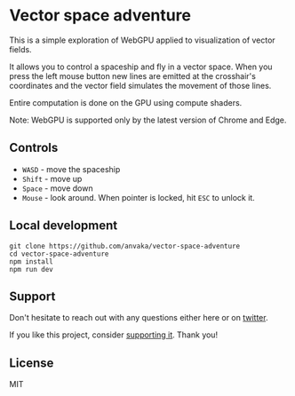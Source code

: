 # Vector space adventure

This is a simple exploration of WebGPU applied to visualization of vector fields.

It allows you to control a spaceship and fly in a vector space. When you press the left mouse button
new lines are emitted at the crosshair's coordinates and the vector field simulates the movement of
those lines.

Entire computation is done on the GPU using compute shaders.

Note: WebGPU is supported only by the latest version of Chrome and Edge.

## Controls

- `WASD` - move the spaceship
- `Shift` - move up
- `Space` - move down
- `Mouse` - look around. When pointer is locked, hit `ESC` to unlock it.

## Local development

```
git clone https://github.com/anvaka/vector-space-adventure
cd vector-space-adventure
npm install
npm run dev
```

## Support

Don't hesitate to reach out with any questions either here or on [twitter](https://twitter.com/anvaka).

If you like this project, consider [supporting it](https://github.com/sponsors/anvaka). Thank you!

## License

MIT
